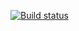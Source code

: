 [![Build status](https://ci.appveyor.com/api/projects/status/a83f2piei7fh00dw?svg=true)](https://ci.appveyor.com/project/JulietteT/ap-52msk)
